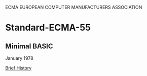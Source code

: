 ECMA
EUROPEAN COMPUTER MANUFACTURERS ASSOCIATION

# Standard-ECMA-55
## Minimal BASIC

January 1978

[Brief History](brief_history.md)
